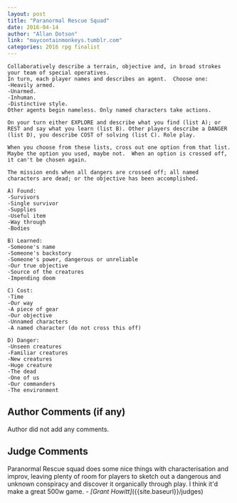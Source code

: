 ```yaml
---
layout: post
title: "Paranormal Rescue Squad"
date: 2016-04-14
author: "Allan Dotson"
link: "maycontainmonkeys.tumblr.com"
categories: 2016 rpg finalist
---
```

```
Collaboratively describe a terrain, objective and, in broad strokes your team of special operatives.  
In turn, each player names and describes an agent.  Choose one:
-Heavily armed.
-Unarmed.  
-Inhuman.  
-Distinctive style.
Other agents begin nameless. Only named characters take actions. 

On your turn either EXPLORE and describe what you find (list A); or REST and say what you learn (list B). Other players describe a DANGER (list D), you describe COST of solving (list C). Role play. 

When you choose from these lists, cross out one option from that list. Maybe the option you used, maybe not.  When an option is crossed off, it can't be chosen again.

The mission ends when all dangers are crossed off; all named characters are dead; or the objective has been accomplished.

A) Found:
-Survivors 
-Single survivor
-Supplies
-Useful item
-Way through
-Bodies

B) Learned:
-Someone's name
-Someone's backstory
-Someone's power, dangerous or unreliable
-Our true objective
-Source of the creatures
-Impending doom

C) Cost:
-Time
-Our way
-A piece of gear
-Our objective
-Unnamed characters
-A named character (do not cross this off)

D) Danger:
-Unseen creatures
-Familiar creatures
-New creatures
-Huge creature
-The dead
-One of us 
-Our commanders
-The environment
```
## Author Comments (if any)

Author did not add any comments.

## Judge Comments

Paranormal Rescue squad does some nice things with characterisation and improv, leaving plenty of room for players to sketch out a dangerous and unknown conspiracy and discover it organically through play. I think it'd make a great 500w game. _- [Grant Howitt]_({{site.baseurl}}/judges)